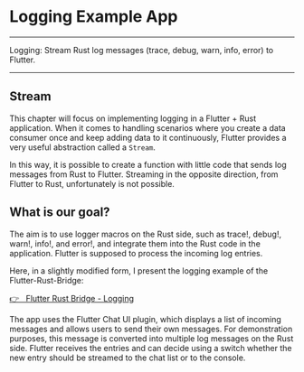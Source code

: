 # Logging Example App

---

Logging: Stream Rust log messages (trace, debug, warn, info, error) to Flutter.

---

## Stream

This chapter will focus on implementing logging in a Flutter + Rust application. When it comes to handling scenarios where you create a data consumer once and keep adding data to it continuously, Flutter provides a very useful abstraction called a `Stream`.

In this way, it is possible to create a function with little code that sends log messages from Rust to Flutter. Streaming in the opposite direction, from Flutter to Rust, unfortunately is not possible.

## What is our goal?

The aim is to use logger macros on the Rust side, such as trace!, debug!, warn!, info!, and error!, and integrate them into the Rust code in the application. Flutter is supposed to process the incoming log entries.

Here, in a slightly modified form, I present the logging example of the Flutter-Rust-Bridge:

<a href="https://cjycode.com/flutter_rust_bridge/feature/logging.html" target="_blank">👉 &nbsp; Flutter Rust Bridge - Logging</a>

The app uses the Flutter Chat UI plugin, which displays a list of incoming messages and allows users to send their own messages. For demonstration purposes, this message is converted into multiple log messages on the Rust side. Flutter receives the entries and can decide using a switch whether the new entry should be streamed to the chat list or to the console.
